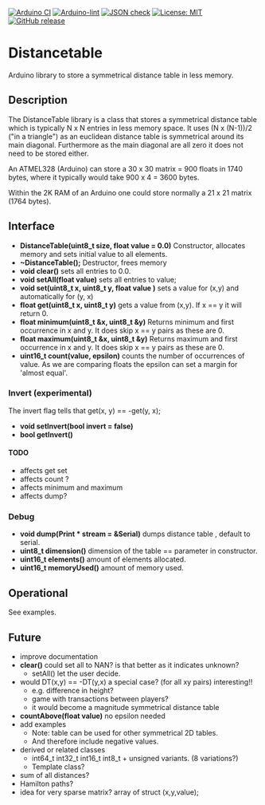 
[![Arduino CI](https://github.com/RobTillaart/Distancetable/workflows/Arduino%20CI/badge.svg)](https://github.com/marketplace/actions/arduino_ci)
[![Arduino-lint](https://github.com/RobTillaart/DistanceTable/actions/workflows/arduino-lint.yml/badge.svg)](https://github.com/RobTillaart/DistanceTable/actions/workflows/arduino-lint.yml)
[![JSON check](https://github.com/RobTillaart/DistanceTable/actions/workflows/jsoncheck.yml/badge.svg)](https://github.com/RobTillaart/DistanceTable/actions/workflows/jsoncheck.yml)
[![License: MIT](https://img.shields.io/badge/license-MIT-green.svg)](https://github.com/RobTillaart/Distancetable/blob/master/LICENSE)
[![GitHub release](https://img.shields.io/github/release/RobTillaart/Distancetable.svg?maxAge=3600)](https://github.com/RobTillaart/Distancetable/releases)


# Distancetable

Arduino library to store a symmetrical distance table in less memory.


## Description

The DistanceTable library is a class that stores a symmetrical distance table 
which is typically N x N entries in less memory space. 
It uses (N x (N-1))/2 ("in a triangle") as an euclidean distance table is 
symmetrical around its main diagonal. 
Furthermore as the main diagonal are all zero it does not need to be stored either.

An ATMEL328 (Arduino) can store a 30 x 30 matrix = 900 floats in 1740 bytes, 
where it typically would take 900 x 4 = 3600 bytes. 

Within the 2K RAM of an Arduino one could store normally a 21 x 21 matrix (1764 bytes).


## Interface

- **DistanceTable(uint8_t size, float value = 0.0)** Constructor, allocates memory and 
sets initial value to all elements.
- **~DistanceTable();** Destructor, frees memory
- **void clear()** sets all entries to 0.0.
- **void setAll(float value)** sets all entries to value;
- **void set(uint8_t x, uint8_t y, float value )** sets a value for (x,y) and automatically for (y, x)
- **float get(uint8_t x, uint8_t y)** gets a value from (x,y). If x == y it will return 0.
- **float minimum(uint8_t &x, uint8_t &y)** Returns minimum and first occurrence in x and y. 
It does skip x == y pairs as these are 0.
- **float maximum(uint8_t &x, uint8_t &y)** Returns maximum and first occurrence in x and y. 
It does skip x == y pairs as these are 0.
- **uint16_t count(value, epsilon)** counts the number of occurrences of value. 
As we are comparing floats the epsilon can set a margin for 'almost equal'.


### Invert (experimental)

The invert flag tells that get(x, y) == -get(y, x);
- **void setInvert(bool invert = false)**
- **bool getInvert()**


#### TODO

- affects get set
- affects count ?
- affects minimum and maximum
- affects dump?


### Debug

- **void dump(Print \* stream = &Serial)** dumps distance table , default to serial.
- **uint8_t dimension()** dimension of the table == parameter in constructor.
- **uint16_t elements()** amount of elements allocated.
- **uint16_t memoryUsed()** amount of memory used.


## Operational

See examples.


## Future

- improve documentation
- **clear()** could set all to NAN? is that better as it indicates unknown?  
  - setAll() let the user decide.
- would  DT(x,y) == -DT(y,x) a special case? (for all xy pairs)    interesting!!
  - e.g. difference in height?
  - game with transactions between players?
  - it would become a magnitude symmetrical distance table
- **countAbove(float value)** no epsilon needed
- add examples
  - Note: table can be used for other symmetrical 2D tables. 
  - And therefore include negative values.  
- derived or related classes 
  - int64_t int32_t int16_t int8_t  + unsigned variants. (8 variations?)
  - Template class?
- sum of all distances?
- Hamilton paths?
- idea for very sparse matrix? array of struct (x,y,value);

